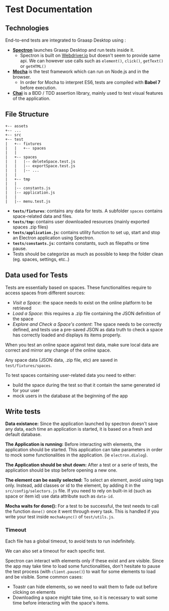 # Test Documentation

## Technologies

End-to-end tests are integrated to Graasp Desktop using :

- [**Spectron**](https://github.com/electron-userland/spectron) launches Graasp Desktop and run tests inside it.
  - Spectron is built on [Webdriver.io](https://webdriver.io/docs/api.html) but doesn't seem to provide same api. We can however use calls such as `element()`, `click()`, `getText()` or `getHTML()`
- [**Mocha**](https://mochajs.org/) is the test framework which can run on Node.js and in the browser.
  - In order for Mocha to interpret ES6, tests are compiled with **Babel 7** before execution.
- [**Chai**](https://www.chaijs.com/) is a BDD / TDD assertion library, mainly used to test visual features of the application.

## File Structure

```
+-- assets
+-- ...
+-- src
+-- test
|   +-- fixtures
|   |   +-- spaces
|   |
|   +-- spaces
|   |   |-- deleteSpace.test.js
|   |   |-- exportSpace.test.js
|   |   |-- ...
|   |
|   +-- tmp
|   |
|   |-- constants.js
|   |-- application.js
|   |
|   |-- menu.test.js

```

- **`tests/fixtures`**: contains any data for tests. A subfolder `spaces` contains space-related data and files.
- **`tests/tmp`:** contains user downloaded resources (mainly exported spaces .zip files)
- **`tests/application.js`:** contains utility function to set up, start and stop an Electron application using Spectron.
- **`tests/constants.js`:** contains constants, such as filepaths or time pause.
- Tests should be categorize as much as possible to keep the folder clean (eg. spaces, settings, etc..)

## Data used for Tests

Tests are essentially based on spaces. These functionalities require to access spaces from different sources:

- _Visit a Space_: the space needs to exist on the online platform to be retrieved
- _Load a Space_: this requires a .zip file containing the JSON definition of the space
- _Explore and Check a Space's content_: The space needs to be correctly defined, and tests use a pre-saved JSON as data truth to check a space has correctly loaded and displays its items properly.

When you test an online space against test data, make sure local data are correct and mirror any change of the online space.

Any space data (JSON data, .zip file, etc) are saved in `test/fixtures/spaces`.

To test spaces containing user-related data you need to either:

- build the space during the test so that it contain the same generated id for your user
- mock users in the database at the beginning of the app

## Write tests

**Data existance:** Since the application launched by spectron doesn't save any data, each time an application is started, it is based on a fresh and default database.

**The Application is running:** Before interacting with elements, the application should be started. This application can take parameters in order to mock some functionalities in the application. (ie `electron.dialog`).

**The Application should be shut down:** After a test or a serie of tests, the application should be stop before opening a new one.

**The element can be easily selected:** To select an element, avoid using tags only. Instead, add classes or id to the element, by adding it in the `src/config/selectors.js` file. If you need to rely on built-in id (such as space or item id) use data attribute such as `data-id`.

**Mocha waits for done():** For a test to be successful, the test needs to call the function `done()` once it went through every task. This is handled if you write your test inside `mochaAsync()` of `test/utils.js`.

### Timeout

Each file has a global timeout, to avoid tests to run indefinitely.

We can also set a timeout for each specific test.

Spectron can interact with elements only if these exist and are visible. Since the app may take time to load some functionalities, don't hesitate to pause the test process (with `client.pause()`) to wait for some elements to load and be visible. Some common cases:

- Toastr can hide elements, so we need to wait them to fade out before clicking on elements
- Downloading a space might take time, so it is necessary to wait some time before interacting with the space's items.
